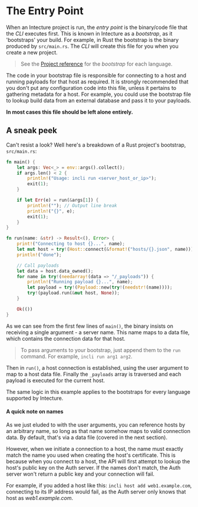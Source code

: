 # The Entry Point

When an Intecture project is run, the _entry point_ is the binary/code file that the _CLI_ executes first. This is known in Intecture as a _bootstrap_, as it 'bootstraps' your build. For example, in Rust the bootstrap is the binary produced by `src/main.rs`. The _CLI_ will create this file for you when you create a new project.

> See the [Project reference](ch05-05-reference-projects.html) for the _bootstrap_ for each language.

The code in your bootstrap file is responsible for connecting to a host and running payloads for that host as required. It is strongly recommended that you don't put any configuration code into this file, unless it pertains to gathering metadata for a host. For example, you could use the bootstrap file to lookup build data from an external database and pass it to your payloads.

**In most cases this file should be left alone entirely.**

## A sneak peek

Can't resist a look? Well here's a breakdown of a Rust project's bootstrap, `src/main.rs`:

```rust
fn main() {
    let args: Vec<_> = env::args().collect();
    if args.len() < 2 {
        println!("Usage: incli run <server_host_or_ip>");
        exit(1);
    }

    if let Err(e) = run(&args[1]) {
        println!(""); // Output line break
        println!("{}", e);
        exit(1);
    }
}

fn run(name: &str) -> Result<(), Error> {
    print!("Connecting to host {}...", name);
    let mut host = try!(Host::connect(&format!("hosts/{}.json", name)));
    println!("done");

    // Call payloads
    let data = host.data_owned();
    for name in try!(needarray!(data => "/_payloads")) {
        println!("Running payload {}...", name);
        let payload = try!(Payload::new(try!(needstr!(name))));
        try!(payload.run(&mut host, None));
    }

    Ok(())
}
```

As we can see from the first few lines of `main()`, the binary insists on receiving a single argument - a server name. This name maps to a data file, which contains the connection data for that host.

> To pass arguments to your bootstrap, just append them to the `run` command. For example, `incli run arg1 arg2`.

Then in `run()`, a host connection is established, using the user argument to map to a host data file. Finally the `_payloads` array is traversed and each payload is executed for the current host.

The same logic in this example applies to the bootstraps for every language supported by Intecture.

#### A quick note on names

As we just eluded to with the user arguments, you can reference hosts by an arbitrary name, so long as that name somehow maps to valid connection data. By default, that's via a data file (covered in the next section).

However, when we initiate a connection to a host, the name must exactly match the name you used when creating the host's certificate. This is because when you connect to a host, the API will first attempt to lookup the host's public key on the Auth server. If the names don't match, the Auth server won't return a public key and your connection will fail.

For example, if you added a host like this: `incli host add web1.example.com`, connecting to its IP address would fail, as the Auth server only knows that host as _web1.example.com_.
